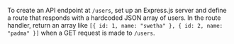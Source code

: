 To create an API endpoint at `/users`, set up an Express.js server and define a route that responds with a hardcoded JSON array of users. In the route handler, return an array like `[{ id: 1, name: "swetha" }, { id: 2, name: "padma" }]` when a GET request is made to `/users`.
